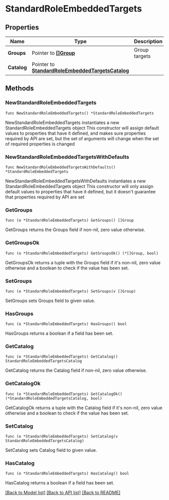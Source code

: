 # StandardRoleEmbeddedTargets

## Properties

Name | Type | Description | Notes
------------ | ------------- | ------------- | -------------
**Groups** | Pointer to [**[]Group**](Group.md) | Group targets | [optional] 
**Catalog** | Pointer to [**StandardRoleEmbeddedTargetsCatalog**](StandardRoleEmbeddedTargetsCatalog.md) |  | [optional] 

## Methods

### NewStandardRoleEmbeddedTargets

`func NewStandardRoleEmbeddedTargets() *StandardRoleEmbeddedTargets`

NewStandardRoleEmbeddedTargets instantiates a new StandardRoleEmbeddedTargets object
This constructor will assign default values to properties that have it defined,
and makes sure properties required by API are set, but the set of arguments
will change when the set of required properties is changed

### NewStandardRoleEmbeddedTargetsWithDefaults

`func NewStandardRoleEmbeddedTargetsWithDefaults() *StandardRoleEmbeddedTargets`

NewStandardRoleEmbeddedTargetsWithDefaults instantiates a new StandardRoleEmbeddedTargets object
This constructor will only assign default values to properties that have it defined,
but it doesn't guarantee that properties required by API are set

### GetGroups

`func (o *StandardRoleEmbeddedTargets) GetGroups() []Group`

GetGroups returns the Groups field if non-nil, zero value otherwise.

### GetGroupsOk

`func (o *StandardRoleEmbeddedTargets) GetGroupsOk() (*[]Group, bool)`

GetGroupsOk returns a tuple with the Groups field if it's non-nil, zero value otherwise
and a boolean to check if the value has been set.

### SetGroups

`func (o *StandardRoleEmbeddedTargets) SetGroups(v []Group)`

SetGroups sets Groups field to given value.

### HasGroups

`func (o *StandardRoleEmbeddedTargets) HasGroups() bool`

HasGroups returns a boolean if a field has been set.

### GetCatalog

`func (o *StandardRoleEmbeddedTargets) GetCatalog() StandardRoleEmbeddedTargetsCatalog`

GetCatalog returns the Catalog field if non-nil, zero value otherwise.

### GetCatalogOk

`func (o *StandardRoleEmbeddedTargets) GetCatalogOk() (*StandardRoleEmbeddedTargetsCatalog, bool)`

GetCatalogOk returns a tuple with the Catalog field if it's non-nil, zero value otherwise
and a boolean to check if the value has been set.

### SetCatalog

`func (o *StandardRoleEmbeddedTargets) SetCatalog(v StandardRoleEmbeddedTargetsCatalog)`

SetCatalog sets Catalog field to given value.

### HasCatalog

`func (o *StandardRoleEmbeddedTargets) HasCatalog() bool`

HasCatalog returns a boolean if a field has been set.


[[Back to Model list]](../README.md#documentation-for-models) [[Back to API list]](../README.md#documentation-for-api-endpoints) [[Back to README]](../README.md)


